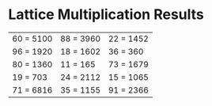 # Lattice Multiplication Results

|   |   |   |
|---|---|---|
| 60 = 5100 | 88 = 3960 | 22 = 1452 |
| 96 = 1920 | 18 = 1602 | 36 = 360 |
| 80 = 1360 | 11 = 165 | 73 = 1679 |
| 19 = 703 | 24 = 2112 | 15 = 1065 |
| 71 = 6816 | 35 = 1155 | 91 = 2366 |
